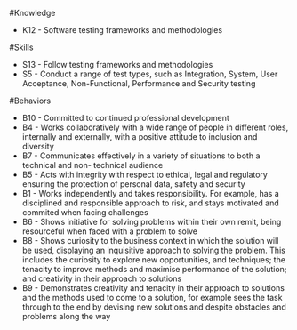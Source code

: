 #Knowledge

- K12 - Software testing frameworks and methodologies


#Skills
- S13 - Follow testing frameworks and methodologies
- S5 - Conduct a range of test types, such as Integration, System, User Acceptance, Non-Functional, Performance and Security testing

#Behaviors

- B10 - Committed to continued professional development
- B4 - Works collaboratively with a wide range of people in different roles, internally and externally, with a positive attitude to inclusion and diversity
- B7 - Communicates effectively in a variety of situations to both a technical and non- technical audience
- B5 - Acts with integrity with respect to ethical, legal and regulatory ensuring the protection of personal data, safety and security
- B1 - Works independently and takes responsibility. For example, has a disciplined and responsible approach to risk,
	and stays motivated and commited when facing challenges
- B6 - Shows initiative for solving problems within their own remit, being resourceful when faced with a problem to solve
- B8 - Shows curiosity to the business context in which the solution will be used, displaying an inquisitive approach to solving the problem. 
		This includes the curiosity to explore new opportunities, and techniques; the tenacity to improve methods and maximise performance of the solution; 
		and creativity in their approach to solutions
- B9 - Demonstrates creativity and tenacity in their approach to solutions and the methods used to come to a solution,
	for example sees the task through to the end by devising new solutions and despite obstacles and problems along the way
